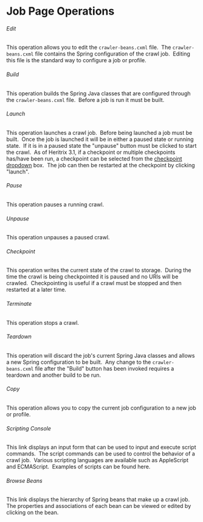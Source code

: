 # Job Page Operations

###### Edit

This operation allows you to edit the `crawler-beans.cxml` file.  The
`crawler-beans.cxml` file contains the Spring configuration of the crawl
job.  Editing this file is the standard way to configure a job or
profile.

###### Build

This operation builds the Spring Java classes that are configured
through the `crawler-beans.cxml` file.  Before a job is run it must be
built.

###### Launch

This operation launches a crawl job.  Before being launched a job must
be built.  Once the job is launched it will be in either a paused state
or running state.  If it is in a paused state the "unpause" button must
be clicked to start the crawl.  As of Heritrix 3.1, if a checkpoint or
multiple checkpoints has/have been run, a checkpoint can be selected
from the ﻿[checkpoint dropdown](Job%20Page%20Data%20Elements) box.  The
job can then be restarted at the checkpoint by clicking "launch".

###### Pause

This operation pauses a running crawl.

###### Unpause

This operation unpauses a paused crawl.

###### Checkpoint

This operation writes the current state of the crawl to storage.  During
the time the crawl is being checkpointed it is paused and no URIs will
be crawled.  Checkpointing is useful if a crawl must be stopped and then
restarted at a later time.

###### Terminate

This operation stops a crawl. 

###### Teardown

This operation will discard the job's current Spring Java classes and
allows a new Spring configuration to be built.  Any change to the
`crawler-beans.cxml` file after the "Build" button has been invoked
requires a teardown and another build to be run.

###### Copy

This operation allows you to copy the current job configuration to a new
job or profile.

###### Scripting Console

This link displays an input form that can be used to input and execute
script commands.  The script commands can be used to control the
behavior of a crawl job.  Various scripting languages are available such
as AppleScript and ECMAScript.  Examples of scripts can be found ﻿﻿here.

###### Browse Beans

This link displays the hierarchy of Spring beans that make up a crawl
job.  The properties and associations of each bean can be viewed or
edited by clicking on the bean.
